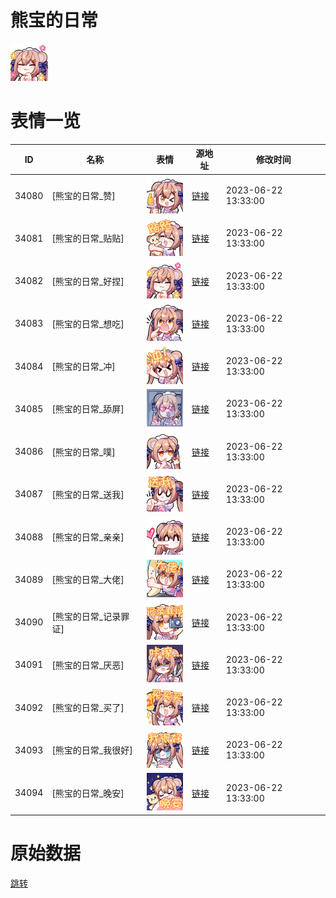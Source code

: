 # 熊宝的日常

<img src="./cover.png" height="60" alt="cover" />

# 表情一览

|ID|名称|表情|源地址|修改时间|
|----|----|----|----|----|
|34080|[熊宝的日常_赞]|<img src="./pic/034080_%5B熊宝的日常_赞%5D.png" height="60" alt="赞"/>|[链接](https://i0.hdslb.com/bfs/garb/d31cc8cd897b22912b0d79fa402d3f701009a618.png)|2023-06-22 13:33:00|
|34081|[熊宝的日常_贴贴]|<img src="./pic/034081_%5B熊宝的日常_贴贴%5D.png" height="60" alt="贴贴"/>|[链接](https://i0.hdslb.com/bfs/garb/fbec94ab7c433d31198c7201cd782ad31fbc468a.png)|2023-06-22 13:33:00|
|34082|[熊宝的日常_好捏]|<img src="./pic/034082_%5B熊宝的日常_好捏%5D.png" height="60" alt="好捏"/>|[链接](https://i0.hdslb.com/bfs/garb/bc9c9b32923edc445aa259d05d2f700c5830caff.png)|2023-06-22 13:33:00|
|34083|[熊宝的日常_想吃]|<img src="./pic/034083_%5B熊宝的日常_想吃%5D.png" height="60" alt="想吃"/>|[链接](https://i0.hdslb.com/bfs/garb/4f218b82f8255365fc83aec49196e6a8a885fe02.png)|2023-06-22 13:33:00|
|34084|[熊宝的日常_冲]|<img src="./pic/034084_%5B熊宝的日常_冲%5D.png" height="60" alt="冲"/>|[链接](https://i0.hdslb.com/bfs/garb/746bc62a750987159c1c68eab8de26c57c4eda33.png)|2023-06-22 13:33:00|
|34085|[熊宝的日常_舔屏]|<img src="./pic/034085_%5B熊宝的日常_舔屏%5D.png" height="60" alt="舔屏"/>|[链接](https://i0.hdslb.com/bfs/garb/d650a98af8ba947d479b324cbde31421ec1d61dd.png)|2023-06-22 13:33:00|
|34086|[熊宝的日常_噗]|<img src="./pic/034086_%5B熊宝的日常_噗%5D.png" height="60" alt="噗"/>|[链接](https://i0.hdslb.com/bfs/garb/71ab4ae8472eff91d0e03f30af1d06a6138ae749.png)|2023-06-22 13:33:00|
|34087|[熊宝的日常_送我]|<img src="./pic/034087_%5B熊宝的日常_送我%5D.png" height="60" alt="送我"/>|[链接](https://i0.hdslb.com/bfs/garb/09d5409804adf9ac5796e0f3cfa509caa1c27842.png)|2023-06-22 13:33:00|
|34088|[熊宝的日常_亲亲]|<img src="./pic/034088_%5B熊宝的日常_亲亲%5D.png" height="60" alt="亲亲"/>|[链接](https://i0.hdslb.com/bfs/garb/8809a9b0eeee3f4ee620597f949d009e0393cd9b.png)|2023-06-22 13:33:00|
|34089|[熊宝的日常_大佬]|<img src="./pic/034089_%5B熊宝的日常_大佬%5D.png" height="60" alt="大佬"/>|[链接](https://i0.hdslb.com/bfs/garb/d020252ccc81e8cf41d8adb129b487cbe9046169.png)|2023-06-22 13:33:00|
|34090|[熊宝的日常_记录罪证]|<img src="./pic/034090_%5B熊宝的日常_记录罪证%5D.png" height="60" alt="记录罪证"/>|[链接](https://i0.hdslb.com/bfs/garb/58b12c93efd07b0e00712096094c39db47b06642.png)|2023-06-22 13:33:00|
|34091|[熊宝的日常_厌恶]|<img src="./pic/034091_%5B熊宝的日常_厌恶%5D.png" height="60" alt="厌恶"/>|[链接](https://i0.hdslb.com/bfs/garb/0333de1250b490324669ab6a994e0ffd3fcb42f2.png)|2023-06-22 13:33:00|
|34092|[熊宝的日常_买了]|<img src="./pic/034092_%5B熊宝的日常_买了%5D.png" height="60" alt="买了"/>|[链接](https://i0.hdslb.com/bfs/garb/02efd81b1a1034f550f7e359af923182bf0d61e1.png)|2023-06-22 13:33:00|
|34093|[熊宝的日常_我很好]|<img src="./pic/034093_%5B熊宝的日常_我很好%5D.png" height="60" alt="我很好"/>|[链接](https://i0.hdslb.com/bfs/garb/fc629ecd7903b6df10882257bb4454cb633de92c.png)|2023-06-22 13:33:00|
|34094|[熊宝的日常_晚安]|<img src="./pic/034094_%5B熊宝的日常_晚安%5D.png" height="60" alt="晚安"/>|[链接](https://i0.hdslb.com/bfs/garb/9851b3c7cbc033985ce01973c187aff0df75bb01.png)|2023-06-22 13:33:00|

# 原始数据

[跳转](./raw.json)

